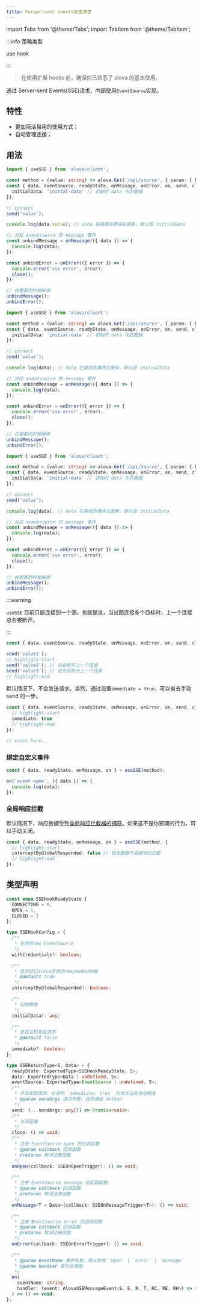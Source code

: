```yaml
---
title: Server-sent events发送请求
---
```


import Tabs from '@theme/Tabs';
import TabItem from '@theme/TabItem';

:::info 策略类型

use hook

:::

> 在使用扩展 hooks 前，确保你已熟悉了 alova 的基本使用。

通过 Server-sent Events(SSE)请求，内部使用`EventSource`实现。

## 特性

- 更加简洁易用的使用方式；
- 自动管理连接；

## 用法

<Tabs groupId="framework">
<TabItem value="1" label="vue composition">

```typescript
import { useSSE } from 'alova/client';

const method = (value: string) => alova.Get('/api/source', { param: { key: value } });
const { data, eventSource, readyState, onMessage, onError, on, send, close } = useSSE(method, {
  initialData: 'initial-data' // 初始时 data 中的数据
});

// connect
send('value');

console.log(data.value); // data 在接收到事件后更新，默认是 initialData

// 对应 eventsource 的 message 事件
const unbindMessage = onMessage(({ data }) => {
  console.log(data);
});

const unbindError = onError(({ error }) => {
  console.error('sse error', error);
  close();
});

// 在需要的时候解绑
unbindMessage();
unbindError();
```

</TabItem>
<TabItem value="2" label="react">

```typescript
import { useSSE } from 'alova/client';

const method = (value: string) => alova.Get('/api/source', { param: { key: value } });
const { data, eventSource, readyState, onMessage, onError, on, send, close } = useSSE(method, {
  initialData: 'initial-data' // 初始时 data 中的数据
});

// connect
send('value');

console.log(data); // data 在接收到事件后更新，默认是 initialData

// 对应 eventsource 的 message 事件
const unbindMessage = onMessage(({ data }) => {
  console.log(data);
});

const unbindError = onError(({ error }) => {
  console.error('sse error', error);
  close();
});

// 在需要的时候解绑
unbindMessage();
unbindError();
```

</TabItem>
<TabItem value="3" label="svelte">

```typescript
import { useSSE } from 'alova/client';

const method = (value: string) => alova.Get('/api/source', { param: { key: value } });
const { data, eventSource, readyState, onMessage, onError, on, send, close } = useSSE(method, {
  initialData: 'initial-data' // 初始时 data 中的数据
});

// connect
send('value');

console.log(data); // data 在接收到事件后更新，默认是 initialData

// 对应 eventsource 的 message 事件
const unbindMessage = onMessage(({ data }) => {
  console.log(data);
});

const unbindError = onError(({ error }) => {
  console.error('sse error', error);
  close();
});

// 在需要的时候解绑
unbindMessage();
unbindError();
```

</TabItem>
</Tabs>

:::warning

`useSSE` 目前只能连接到一个源。也就是说，当试图连接多个目标时，上一个连接总会被断开。

:::

```typescript
const { data, eventSource, readyState, onMessage, onError, on, send, close } = useSSE(method);

send('value1');
// highlight-start
send('value2'); // 这会断开上一个连接
send('value3'); // 这也会断开上一个连接
// highlight-end
```

默认情况下，不会发送请求。当然，通过设置`immediate = true`，可以省去手动 send 的一步。

```typescript
const { data, eventSource, readyState, onMessage, onError, on, send, close } = useSSE(method, {
  // highlight-start
  immediate: true
  // highlight-end
});

// codes here...
```

### 绑定自定义事件

```typescript
const { data, readyState, onMessage, on } = useSSE(method);

on('event-name', ({ data }) => {
  console.log(data);
});
```

### 全局响应拦截

默认情况下，响应数据受到[全局响应拦截器的捕获](/next/tutorial/getting-started/basic/global-interceptor)。如果这不是你预期的行为，可以手动关闭。

```typescript
const { data, readyState, onMessage, on } = useSSE(method, {
  // highlight-start
  interceptByGlobalResponded: false // 现在数据不会被响应拦截
  // highlight-end
});
```

## 类型声明

```typescript
const enum SSEHookReadyState {
  CONNECTING = 0,
  OPEN = 1,
  CLOSED = 2
};

type SSEHookConfig = {
  /**
   * 会传给new EventSource
   */
  withCredentials?: boolean;

  /**
   * 是否经过alova实例的responded拦截
   * @default true
   */
  interceptByGlobalResponded?: boolean;

  /**
   * 初始数据
   */
  initialData?: any;

  /**
   * 是否立即发起请求
   * @default false
   */
  immediate?: boolean;
};

type SSEReturnType<S, Data> = {
  readyState: ExportedType<SSEHookReadyState, S>;
  data: ExportedType<Data | undefined, S>;
  eventSource: ExportedType<EventSource | undefined, S>;
  /**
   * 手动发起请求。在使用 `immediate: true` 时该方法会自动触发
   * @param sendArgs 请求参数，会传递给 method
   */
  send: (...sendArgs: any[]) => Promise<void>;
  /**
   * 关闭连接
   */
  close: () => void;
  /**
   * 注册 EventSource open 的回调函数
   * @param callback 回调函数
   * @returns 取消注册函数
   */
  onOpen(callback: SSEOnOpenTrigger): () => void;

  /**
   * 注册 EventSource message 的回调函数
   * @param callback 回调函数
   * @returns 取消注册函数
   */
  onMessage<T = Data>(callback: SSEOnMessageTrigger<T>): () => void;

  /**
   * 注册 EventSource error 的回调函数
   * @param callback 回调函数
   * @returns 取消注册函数
   */
  onError(callback: SSEOnErrorTrigger): () => void;

  /**
   * @param eventName 事件名称，默认存在 `open` | `error` | `message`
   * @param handler 事件处理器
   */
  on(
    eventName: string,
    handler: (event: AlovaSSEMessageEvent<S, E, R, T, RC, RE, RH>) => void
  ) => () => void;
};
```
